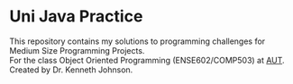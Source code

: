 # Uni Java Practice

This repository contains my solutions to programming challenges for Medium Size Programming Projects.<br/>
For the class Object Oriented Programming (ENSE602/COMP503) at [AUT](https://www.aut.ac.nz/).<br/>
Created by Dr. Kenneth Johnson.